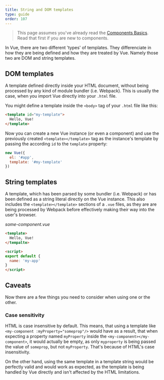```yaml
---
title: String and DOM templates
type: guide
order: 107
---
```


> This page assumes you've already read the [Components Basics](components.html). Read that first if you are new to components.

In Vue, there are two different 'types' of templates. They differenciate in how they are being defined and how they are treated by Vue. Namely those two are DOM and string templates. 

## DOM templates
A template defined directly inside your HTML document, without being processed by any kind of module bundler (i.e. Webpack). This is usually the case, when you import Vue directly into your `.html` file.

You might define a template inside the `<body>` tag of your `.html` file like this:
```html
<template id="my-template">
  Hello, Vue!
</template>
```

Now you can create a new Vue instance (or even a component) and use the previously created `<template></template>` tag as the instance's template by passing the according `id` to the `template` property:
```js
new Vue({
  el: '#app',
  template: '#my-template'
})
```

## String templates
A template, which has been parsed by some bundler (i.e. Webpack) or has been defined as a string literal directly on the Vue instance. This also includes the `<template></template>` sections of a `.vue` files, as they are are being processed by Webpack before effectively making their way into the user's browser.

*some-component.vue*
```html
<template>
  Hello, Vue!
</tempalte>

<script>
export default {
  name: 'my-app'
}
</script>
```

## Caveats
Now there are a few things you need to consider when using one or the other.

### Case sensitivity
HTML is case insensitive by default. This means, that using a template like `<my-component :myProperty="someprop"/>` would have as a result, that when expecting a property named `myProperty` inside the `<my-component></my-component>`, it would actually be empty, as only `myproperty` is being passed the value of `someprop`, but not `myProperty`. That's because of HTML's case insensitivity.

On the other hand, using the same template in a template string would be perfectly valid and would work as expected, as the template is being handled by Vue directly and isn't affected by the HTML limitations. 
